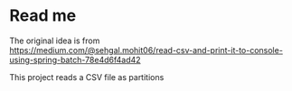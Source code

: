 # Read me

The original idea is from  
https://medium.com/@sehgal.mohit06/read-csv-and-print-it-to-console-using-spring-batch-78e4d6f4ad42

This project reads a CSV file as partitions
